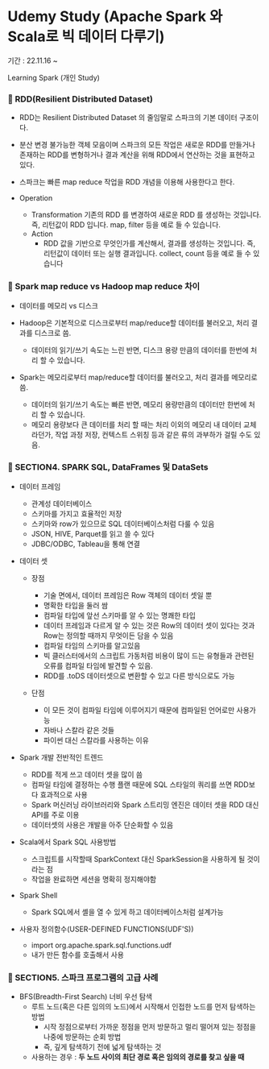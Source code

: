 # Udemy Study (Apache Spark 와 Scala로 빅 데이터 다루기)
기간 : 22.11.16 ~

Learning Spark (개인 Study)

### 🔹 RDD(Resilient Distributed Dataset)
- RDD는 Resilient Distributed Dataset 의 줄임말로 스파크의 기본 데이터 구조이다. 
- 분산 변경 불가능한 객체 모음이며 스파크의 모든 작업은 새로운 RDD를 만들거나 존재하는 RDD를 변형하거나 결과 계산을 위해 RDD에서 연산하는 것을 표현하고 있다. 
- 스파크는 빠른 map reduce 작업을 RDD 개념을 이용해 사용한다고 한다.

- Operation
  - Transformation
    기존의 RDD 를 변경하여 새로운 RDD 를 생성하는 것입니다. 즉, 리턴값이 RDD 입니다. map, filter 등을 예로 들 수 있습니다.
  - Action 
    - RDD 값을 기반으로 무엇인가를 계산해서, 결과를 생성하는 것입니다. 즉, 리턴값이 데이터 또는 실행 결과입니다. collect, count 등을 예로 들 수 있습니다

### 🔹 Spark map reduce vs Hadoop map reduce 차이
- 데이터를 메모리 vs 디스크 
- Hadoop은 기본적으로 디스크로부터 map/reduce할 데이터를 불러오고, 처리 결과를 디스크로 씀.
  - 데이터의 읽기/쓰기 속도는 느린 반면, 디스크 용량 만큼의 데이터를 한번에 처리 할 수 있습니다.

- Spark는 메모리로부터 map/reduce할 데이터를 불러오고, 처리 결과를 메모리로 씀.
  - 데이터의 읽기/쓰기 속도는 빠른 반면, 메모리 용량만큼의 데이터만 한번에 처리 할 수 있습니다.
  - 메모리 용량보다 큰 데이터를 처리 할 때는 처리 이외의 메모리 내 데이터 교체라던가, 작업 과정 저장, 컨텍스트 스위칭 등과 같은 류의 과부하가 걸릴 수도 있음.


### 🔹 SECTION4. SPARK SQL, DataFrames 및 DataSets
- 데이터 프레임
  - 관계성 데이터베이스
  - 스키마를 가지고 효율적인 저장
  - 스키마와 row가 있으므로 SQL 데이터베이스처럼 다룰 수 있음
  - JSON, HIVE, Parquet를 읽고 쓸 수 있다
  - JDBC/ODBC, Tableau을 통해 연결

- 데이터 셋
  - 장점
    - 기술 면에서, 데이터 프레임은 Row 객체의 데이터 셋일 뿐
    - 명확한 타입을 둘러 쌈
    - 컴파일 타입에 앞선 스키마를 알 수 있는 명쾌한 타입
    - 데이터 프레임과 다르게 알 수 있는 것은 Row의 데이터 셋이 있다는 것과 Row는 정의할 때까지 무엇이든 담을 수 있음
    - 컴파일 타임의 스키마를 알고있음
    - 빅 클러스터에서의 스크립트 가동처럼 비용이 많이 드는 유형들과 관련된 오류를 컴파일 타임에 발견할 수 있음.
    - RDD를 .toDS 데이터셋으로 변환할 수 있고 다른 방식으로도 가능

  - 단점
    - 이 모든 것이 컴파일 타임에 이루어지기 때문에 컴파일된 언어로만 사용가능
    - 자바나 스칼라 같은 것들
    - 파이썬 대신 스칼라를 사용하는 이유
  
- Spark 개발 전반적인 트렌드
  - RDD를 적게 쓰고 데이터 셋을 많이 씀
  - 컴파일 타임에 결정하는 수행 플랜 때문에 SQL 스타일의 쿼리를 쓰면 RDD보다 효과적으로 사용
  - Spark 머신러닝 라이브러리와 Spark 스트리밍 엔진은 데이터 셋을 RDD 대신 API를 주로 이용
  - 데이터셋의 사용은 개발을 아주 단순화할 수 있음

- Scala에서 Spark SQL 사용방법
  - 스크립트를 시작할때 SparkContext 대신 SparkSession을 사용하게 될 것이라는 점
  - 작업을 완료하면 세션을 명확히 정지해야함

- Spark Shell
  - Spark SQL에서 셸을 열 수 있게 하고 데이터베이스처럼 설계가능

- 사용자 정의함수(USER-DEFINED FUNCTIONS(UDF'S))
  - import org.apache.spark.sql.functions.udf
  - 내가 만든 함수를 호출해서 사용

### 🔹 SECTION5. 스파크 프로그램의 고급 사례
  
- BFS(Breadth-First Search) 너비 우선 탐색
  - 루트 노드(혹은 다른 임의의 노드)에서 시작해서 인접한 노드를 먼저 탐색하는 방법
    - 시작 정점으로부터 가까운 정점을 먼저 방문하고 멀리 떨어져 있는 정점을 나중에 방문하는 순회 방법
    - 즉, 깊게 탐색하기 전에 넓게 탐색하는 것
  - 사용하는 경우 : **두 노드 사이의 최단 경로 혹은 임의의 경로를 찾고 싶을 때**

